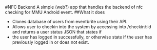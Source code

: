 #NFC Backend
A simple (web?) app that handles the backend of nfc checking for MMU Android event.
##What it does
* Clones database of users from eventbrite using their API.
* Allows user to checkin into the system by accessing into /checkin/:id and returns a user status JSON that states if
* the user has logged in successfully, or otherwise state if the user has previously logged in or does not exist.

